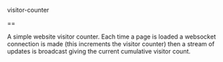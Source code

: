 visitor-counter

==

A simple website visitor counter. Each time a page is loaded a websocket
connection is made (this increments the visitor counter) then a stream of
updates is broadcast giving the current cumulative visitor count.

